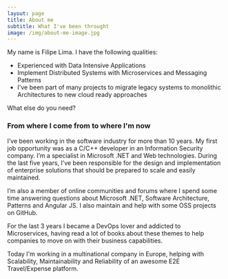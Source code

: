 ```yaml
---
layout: page
title: About me
subtitle: What I've been throught
image: /img/about-me-image.jpg
---
```


My name is Filipe Lima. I have the following qualities:

* Experienced with Data Intensive Applications
* Implement Distributed Systems with Microservices and Messaging Patterns
* I've been part of many projects to migrate legacy systems to monolithic Architectures to new cloud ready approaches


What else do you need?

### From where I come from to where I'm now

I’ve been working in the software industry for more than 10 years. My first job opportunity was as a C/C++ developer in an Information Security company. I’m a specialist in Microsoft .NET and Web technologies. During the last five years, I’ve been responsible for the design and implementation of enterprise solutions that should be prepared to scale and easily maintained.

I’m also a member of online communities and forums where I spend some time answering questions about Microsoft .NET, Software Architecture, Patterns and Angular JS. I also maintain and help with some OSS projects on GitHub. 

For the last 3 years I became a DevOps lover and addicted to Microservices, having read a lot of books about these themes to help companies to move on with their business capabilities.

Today I'm working in a multinational company in Europe, helping with Scalability, Maintainability and Reliability of an awesome E2E Travel/Expense platform.

